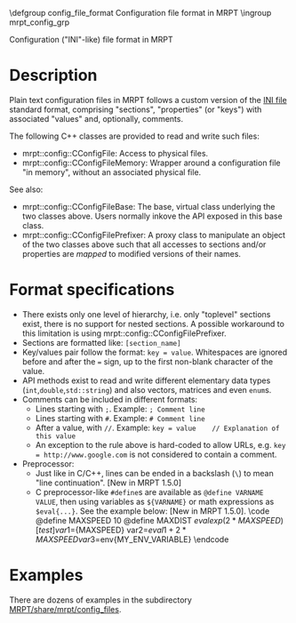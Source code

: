 \defgroup config_file_format Configuration file format in MRPT
\ingroup mrpt_config_grp

Configuration ("INI"-like) file format in MRPT

# Description

Plain text configuration files in MRPT follows a custom version of the [INI
file](https://en.wikipedia.org/wiki/INI_file) standard format, comprising
"sections", "properties" (or "keys") with associated "values" and, optionally,
comments.

The following C++ classes are provided to read and write such files:
- mrpt::config::CConfigFile: Access to physical files.
- mrpt::config::CConfigFileMemory: Wrapper around a configuration file "in
memory", without an associated physical file.

See also:
- mrpt::config::CConfigFileBase: The base, virtual class underlying the two
classes above. Users normally inkove the API exposed in this base class.
- mrpt::config::CConfigFilePrefixer: A proxy class to manipulate an object of
the two classes above such that all accesses to sections and/or properties are
*mapped* to modified versions of their names.


# Format specifications

- There exists only one level of hierarchy, i.e. only "toplevel" sections exist,
there is no support for nested sections. A possible workaround to this
limitation is using  mrpt::config::CConfigFilePrefixer.
- Sections are formatted like: `[section_name]`
- Key/values pair follow the format: `key = value`. Whitespaces are ignored
before and after the `=` sign, up to the first non-blank character of the value.
- API methods exist to read and write different elementary data types
(`int`,`double`,`std::string`) and also vectors, matrices and even `enum`s.
- Comments can be included in different formats:
  - Lines starting with `;`. Example: `; Comment line`
  - Lines starting with `#`. Example: `# Comment line`
  - After a value, with `//`. Example: `key = value    // Explanation of this
value`
  - An exception to the rule above is hard-coded to allow URLs, e.g. `key =
http://www.google.com` is not considered to contain a comment.
- Preprocessor:
  - Just like in C/C++, lines can be ended in a backslash (`\`) to mean "line
continuation". [New in MRPT 1.5.0]
  - C preprocessor-like `#define`s are available as `@define VARNAME VALUE`,
then using variables as `${VARNAME}` or math expressions as `$eval{...}`. See
the example below: [New in MRPT 1.5.0]. \code
		@define MAXSPEED 10
		@define MAXDIST  $eval{exp(2*MAXSPEED)}
		[test]
		var1=${MAXSPEED}
		var2=$eval{1+2*MAXSPEED}
		var3=$env{MY_ENV_VARIABLE}
		\endcode

# Examples

There are dozens of examples in the subdirectory
[MRPT/share/mrpt/config_files](https://github.com/MRPT/mrpt/tree/master/share/mrpt/config_files).


